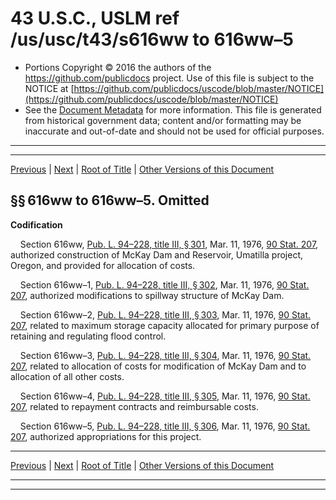 ---
---

# 43 U.S.C., USLM ref /us/usc/t43/s616ww to 616ww–5

* Portions Copyright © 2016 the authors of the https://github.com/publicdocs project.
  Use of this file is subject to the NOTICE at [https://github.com/publicdocs/uscode/blob/master/NOTICE](https://github.com/publicdocs/uscode/blob/master/NOTICE)
* See the [Document Metadata](././../../../../..//README.md) for more information.
  This file is generated from historical government data; content and/or formatting may be inaccurate and out-of-date and should not be used for official purposes.

----------
----------

[Previous](./../../../../..//us/usc/t43/ch12/schXLVI/m__us_usc_t43_ch12_schXLVI.md) | [Next](./../../../../..//us/usc/t43/ch12/schXLVII/m__us_usc_t43_ch12_schXLVII.md) | [Root of Title](./../../../../../) | [Other Versions of this Document](https://publicdocs.github.io/go/links?ns=uslm&ref=%2Fus%2Fusc%2Ft43%2Fs616ww+to+616ww%E2%80%935)

## §§ 616ww to 616ww–5. Omitted

 __Codification__ 

    Section 616ww, [Pub. L. 94–228, title III, § 301][/us/pl/94/228/s301], Mar. 11, 1976, [90 Stat. 207][/us/stat/90/207], authorized construction of McKay Dam and Reservoir, Umatilla project, Oregon, and provided for allocation of costs.

    Section 616ww–1, [Pub. L. 94–228, title III, § 302][/us/pl/94/228/s302], Mar. 11, 1976, [90 Stat. 207][/us/stat/90/207], authorized modifications to spillway structure of McKay Dam.

    Section 616ww–2, [Pub. L. 94–228, title III, § 303][/us/pl/94/228/s303], Mar. 11, 1976, [90 Stat. 207][/us/stat/90/207], related to maximum storage capacity allocated for primary purpose of retaining and regulating flood control.

    Section 616ww–3, [Pub. L. 94–228, title III, § 304][/us/pl/94/228/s304], Mar. 11, 1976, [90 Stat. 207][/us/stat/90/207], related to allocation of costs for modification of McKay Dam and to allocation of all other costs.

    Section 616ww–4, [Pub. L. 94–228, title III, § 305][/us/pl/94/228/s305], Mar. 11, 1976, [90 Stat. 207][/us/stat/90/207], related to repayment contracts and reimbursable costs.

    Section 616ww–5, [Pub. L. 94–228, title III, § 306][/us/pl/94/228/s306], Mar. 11, 1976, [90 Stat. 207][/us/stat/90/207], authorized appropriations for this project.

----------

[Previous](./../../../../..//us/usc/t43/ch12/schXLVI/m__us_usc_t43_ch12_schXLVI.md) | [Next](./../../../../..//us/usc/t43/ch12/schXLVII/m__us_usc_t43_ch12_schXLVII.md) | [Root of Title](./../../../../../) | [Other Versions of this Document](https://publicdocs.github.io/go/links?ns=uslm&ref=%2Fus%2Fusc%2Ft43%2Fs616ww+to+616ww%E2%80%935)

----------
----------

[/us/pl/94/228/s301]: https://publicdocs.github.io/go/links?ns=uslm&ref=%2Fus%2Fpl%2F94%2F228%2Fs301
[/us/stat/90/207]: https://publicdocs.github.io/go/links?ns=uslm&ref=%2Fus%2Fstat%2F90%2F207
[/us/pl/94/228/s302]: https://publicdocs.github.io/go/links?ns=uslm&ref=%2Fus%2Fpl%2F94%2F228%2Fs302
[/us/stat/90/207]: https://publicdocs.github.io/go/links?ns=uslm&ref=%2Fus%2Fstat%2F90%2F207
[/us/pl/94/228/s303]: https://publicdocs.github.io/go/links?ns=uslm&ref=%2Fus%2Fpl%2F94%2F228%2Fs303
[/us/stat/90/207]: https://publicdocs.github.io/go/links?ns=uslm&ref=%2Fus%2Fstat%2F90%2F207
[/us/pl/94/228/s304]: https://publicdocs.github.io/go/links?ns=uslm&ref=%2Fus%2Fpl%2F94%2F228%2Fs304
[/us/stat/90/207]: https://publicdocs.github.io/go/links?ns=uslm&ref=%2Fus%2Fstat%2F90%2F207
[/us/pl/94/228/s305]: https://publicdocs.github.io/go/links?ns=uslm&ref=%2Fus%2Fpl%2F94%2F228%2Fs305
[/us/stat/90/207]: https://publicdocs.github.io/go/links?ns=uslm&ref=%2Fus%2Fstat%2F90%2F207
[/us/pl/94/228/s306]: https://publicdocs.github.io/go/links?ns=uslm&ref=%2Fus%2Fpl%2F94%2F228%2Fs306
[/us/stat/90/207]: https://publicdocs.github.io/go/links?ns=uslm&ref=%2Fus%2Fstat%2F90%2F207


